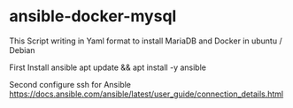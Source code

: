 # ansible-docker-mysql
This Script writing in Yaml format to install MariaDB and Docker in ubuntu / Debian

First Install ansible 
apt update && apt install -y ansible

Second configure ssh for Ansible
https://docs.ansible.com/ansible/latest/user_guide/connection_details.html
